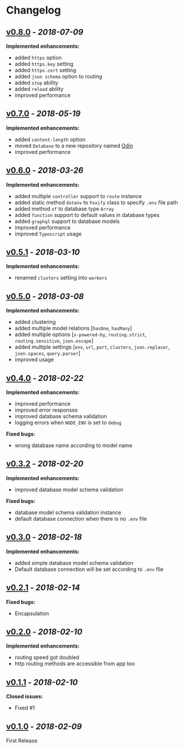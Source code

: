 # Changelog

## [v0.8.0](https://github.com/foxifyjs/foxify/releases/tag/v0.8.0) - *2018-07-09*

**Implemented enhancements:**

- added `https` option
- added `https.key` setting
- added `https.cert` setting
- added `json schema` option to routing
- added `stop` ability
- added `reload` ability
- improved performance

## [v0.7.0](https://github.com/foxifyjs/foxify/releases/tag/v0.7.0) - *2018-05-19*

**Implemented enhancements:**

- added `content-length` option
- moved `Database` to a new repository named [Odin](https://github.com/foxifyjs/odin)
- improved performance

## [v0.6.0](https://github.com/foxifyjs/foxify/releases/tag/v0.6.0) - *2018-03-26*

**Implemented enhancements:**

- added multiple `controller` support to `route` instance
- added static method `dotenv` to `Foxify` class to specify `.env` file path
- added method `of` to database type `Array`
- added `function` support to default values in database types
- added `graphql` support to database models
- improved performance
- improved `Typescript` usage

## [v0.5.1](https://github.com/foxifyjs/foxify/releases/tag/v0.5.1) - *2018-03-10*

**Implemented enhancements:**

- renamed `clusters` setting into `workers`

## [v0.5.0](https://github.com/foxifyjs/foxify/releases/tag/v0.5.0) - *2018-03-08*

**Implemented enhancements:**

- added clustering
- added multiple model relations [`hasOne`, `hasMany`]
- added multiple options [`x-powered-by`, `routing.strict`, `routing.sensitive`, `json.escape`]
- added multiple settings [`env`, `url`, `port`, `clusters`, `json.replacer`, `json.spaces`, `query.parser`]
- improved usage

## [v0.4.0](https://github.com/foxifyjs/foxify/releases/tag/v0.4.0) - *2018-02-22*

**Implemented enhancements:**

- improved performance
- improved error responses
- improved database schema validation
- logging errors when `NODE_ENV` is set to `debug`

**Fixed bugs:**

- wrong database name according to model name

## [v0.3.2](https://github.com/foxifyjs/foxify/releases/tag/v0.3.2) - *2018-02-20*

**Implemented enhancements:**

- improved database model schema validation

**Fixed bugs:**

- database model schema validation instance
- default database connection when there is no `.env` file

## [v0.3.0](https://github.com/foxifyjs/foxify/releases/tag/v0.3.0) - *2018-02-18*

**Implemented enhancements:**

- added simple database model schema validation
- Default database connection will be set according to `.env` file

## [v0.2.1](https://github.com/foxifyjs/foxify/releases/tag/v0.2.1) - *2018-02-14*

**Fixed bugs:**

- Encapsulation

## [v0.2.0](https://github.com/foxifyjs/foxify/releases/tag/v0.2.0) - *2018-02-10*

**Implemented enhancements:**

- routing speed got doubled
- http routing methods are accessible from app too

## [v0.1.1](https://github.com/foxifyjs/foxify/releases/tag/v0.1.1) - *2018-02-10*

**Closed issues:**

- Fixed #1

## [v0.1.0](https://github.com/foxifyjs/foxify/releases/tag/v0.1.0) - *2018-02-09*

First Release
